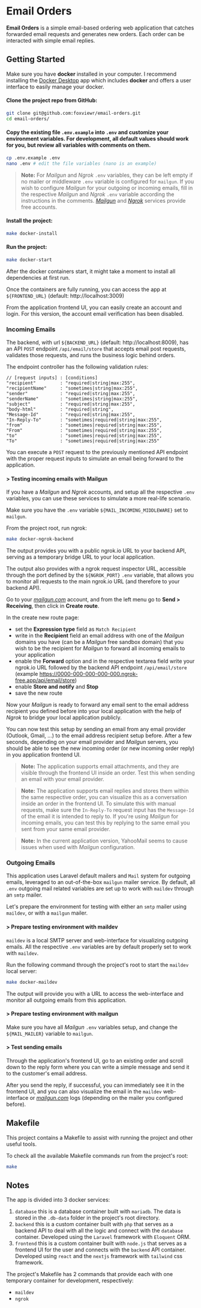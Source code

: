 # Email Orders

**Email Orders** is a simple email-based ordering web application that catches forwarded email requests and generates new orders. Each order can be interacted with simple email replies.

## Getting Started
Make sure you have **docker** installed in your computer. I recommend installing the [Docker Desktop](https://www.docker.com/products/docker-desktop/) app which includes **docker** and offers a user interface to easily manage your docker.

#### Clone the project repo from GitHub:
```bash
git clone git@github.com:foxviewr/email-orders.git
cd email-orders/
```

#### Copy the existing file `.env.example` into `.env` and customize your environment variables. For development, all default values should work for you, but review all variables with comments on them.

```bash
cp .env.example .env
nano .env # edit the file variables (nano is an example)
```

> **Note:** For *Mailgun* and *Ngrok* `.env` variables, they can be left empty if no mailer or middleware `.env` variable is configured for `mailgun`. If you wish to configure *Mailgun* for your outgoing or incoming emails, fill in the respective *Mailgun* and *Ngrok* `.env` variable according the instructions in the comments. *[Mailgun](https://www.mailgun.com/)* and *[Ngrok](https://ngrok.io/)* services provide free accounts.

#### Install the project:
```bash
make docker-install
```

#### Run the project:
```bash
make docker-start
```
After the docker containers start, it might take a moment to install all dependencies at first run.

Once the containers are fully running, you can access the app at `${FRONTEND_URL}` (default: http://localhost:3009)

From the application frontend UI, you can easily create an account and login. For this version, the account email verification has been disabled.

### Incoming Emails
The backend, with url `${BACKEND_URL}` (default: http://localhost:8009), has an API `POST` endpoint `/api/email/store` that accepts email post requests, validates those requests, and runs the business logic behind orders.

The endpoint controller has the following validation rules:
```
// [request inputs] : [conditions]
"recipient"         : "required|string|max:255",
"recipientName"     : "sometimes|string|max:255",
"sender"            : "required|string|max:255",
"senderName"        : "sometimes|string|max:255",
"subject"           : "required|string|max:255",
"body-html"         : "required|string",
"Message-Id"        : "required|string|max:255",
"In-Reply-To"       : "sometimes|required|string|max:255",
"from"              : "sometimes|required|string|max:255",
"From"              : "sometimes|required|string|max:255",
"to"                : "sometimes|required|string|max:255",
"To"                : "sometimes|required|string|max:255"
```

You can execute a `POST` request to the previously mentioned API endpoint with the proper request inputs to simulate an email being forward to the application.

#### > Testing incoming emails with Mailgun
If you have a *Mailgun* and *Ngrok* accounts, and setup all the respective `.env` variables, you can use these services to simulate a more real-life scenario.

Make sure you have the `.env` variable `${MAIL_INCOMING_MIDDLEWARE}` set to `mailgun`.

From the project root, run ngrok:
```bash
make docker-ngrok-backend
```

The output provides you with a public ngrok.io URL to your backend API, serving as a temporary bridge URL to your local application.

The output also provides with a ngrok request inspector URL, accessible through the port defined by the `${NGROK_PORT}` `.env` variable, that allows you to monitor all requests to the main ngrok.io URL (and therefore to your backend API).

Go to your *[mailgun.com](https://mailgun.com)* account, and from the left menu go to **Send > Receiving**, then click in **Create route**.

In the create new route page:

- set the **Expression type** field as `Match Recipient`
- write in the **Recipient** field an email address with one of the *Mailgun* domains you have (can be a *Mailgun* free sandbox domain) that you wish to be the recipient for *Mailgun* to forward all incoming emails to your application
- enable the **Forward** option and in the respective textarea field write your ngrok.io URL followed by the backend API endpoint `/api/email/store` (example https://0000-000-000-000-000.ngrok-free.app/api/email/store)
- enable **Store and notify** and **Stop**
- save the new route

Now your *Mailgun* is ready to forward any email sent to the email address recipient you defined before into your local application with the help of *Ngrok* to bridge your local application publicly.

You can now test this setup by sending an email from any email provider (Outlook, Gmail, ...) to the email address recipient setup before. After a few seconds, depending on your email provider and *Mailgun* servers, you should be able to see the new incoming order (or new incoming order reply) in you application frontend UI.

> **Note:** The application supports email attachments, and they are visible through the frontend UI inside an order. Test this when sending an email with your email provider.

> **Note:** The application supports email replies and stores them within the same respective order, you can visualize this as a conversation inside an order in the frontend UI. To simulate this with manual requests, make sure the `In-Reply-To` request input has the `Message-Id` of the email it is intended to reply to. If you're using *Mailgun* for incoming emails, you can test this by replying to the same email you sent from your same email provider.

> **Note:** In the current application version, YahooMail seems to cause issues when used with *Mailgun* configuration.

### Outgoing Emails

This application uses Laravel default mailers and `Mail` system for outgoing emails, leveraged to an out-of-the-box `mailgun` mailer service.
By default, all `.env` outgoing mail related variables are set up to work with `maildev` through an `smtp` mailer.

Let's prepare the environment for testing with either an `smtp` mailer using `maildev`, or with a `mailgun` mailer.

#### > Prepare testing environment with maildev
`maildev` is a local SMTP server and web-interface for visualizing outgoing emails. All the respective `.env` variables are by default properly set to work with `maildev`.

Run the following command through the project's root to start the `maildev` local server:
```bash
make docker-maildev
```

The output will provide you with a URL to access the web-interface and monitor all outgoing emails from this application.

#### > Prepare testing environment with mailgun
Make sure you have all *Mailgun* `.env` variables setup, and change the `${MAIL_MAILER}` variable to `mailgun`.

#### > Test sending emails
Through the application's frontend UI, go to an existing order and scroll down to the reply form where you can write a simple message and send it to the customer's email address.

After you send the reply, if successful, you can immediately see it in the frontend UI, and you can also visualize the email in the `maildev` web-interface or *[mailgun.com](https://mailgun.com)* logs (depending on the mailer you configured before).

## Makefile
This project contains a Makefile to assist with running the project and other useful tools.

To check all the available Makefile commands run from the project's root:
```bash
make
```

## Notes

The app is divided into 3 docker services:
1. `database` this is a database container built with `mariadb`. The data is stored in the `.db-data` folder in the project's root directory.
2. `backend` this is a custom container built with `php` that serves as a backend API to deal with all the logic and connect with the `database` container. Developed using the `Laravel` framework with `Eloquent` ORM.
3. `frontend` this is a custom container built with `node.js` that serves as a frontend UI for the user and connects with the `backend` API container. Developed using `react` and the `nextjs` framework with `tailwind` css framework.

The project's Makefile has 2 commands that provide each with one temporary container for development, respectively:
- `maildev`
- `ngrok`
